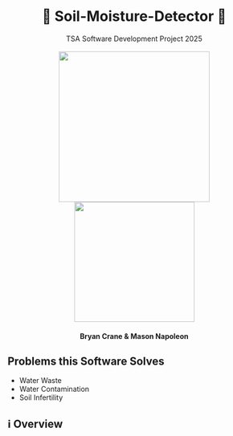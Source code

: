 <h1 align="center">
  🌱 Soil-Moisture-Detector 🌱
</h1>
<p align="center">
  TSA Software Development Project 2025
  <br><br>
  <img src="https://github.com/user-attachments/assets/26fb4975-fe8c-4028-b631-a7ea4b062d4a" width="300">
  <img src="https://github.com/user-attachments/assets/5d9af587-a946-4e4f-9459-64b888f208ad" width="239">
</p>
<h4 align="center">
  Bryan Crane & Mason Napoleon
</h4>
<h2>
  Problems this Software Solves
</h2>
<ul>
  <li> Water Waste </li>
  <li> Water Contamination </li>
  <li> Soil Infertility </li>
</ul>
<h2>
ℹ️ Overview
</h2>
<p>
  
</p>
